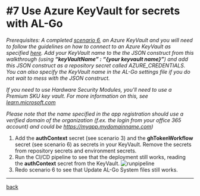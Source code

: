 # #7 Use Azure KeyVault for secrets with AL-Go
*Prerequisites: A completed [scenario 6](UpdateAlGoSystemFiles.md), an Azure KeyVault and you will need to follow the guidelines on how to connect to an Azure KeyVault as specified [here](https://go.microsoft.com/fwlink/?linkid=2217417&clcid=0x409). Add your KeyVault name to the the JSON construct from this walkthrough (using **“keyVaultName” : “{your keyvault name}”**) and add this JSON construct as a repository secret called AZURE_CREDENTIALS. You can also specify the KeyVault name in the AL-Go settings file if you do not wait to mess with the JSON construct.*

*If you need to use Hardware Security Modules, you'll need to use a Premium SKU key vault. For more information on this, see [learn.microsoft.com](https://learn.microsoft.com/en-us/azure/key-vault/keys/about-keys)*

*Please note that the name specified in the app registration should use a verified domain of the organization (f.ex. the login from your office 365 account) and could be https://myapp.mydomainname.com)*

1. Add the **authContext** secret (see scenario 3) and the **ghTokenWorkflow** secret (see scenario 6) as secrets in your KeyVault. Remove the secrets from repository secrets and environment secrets.
1. Run the CI/CD pipeline to see that the deployment still works, reading the **authContext** secret from the KeyVault.
![runpipeline](images/7a.png)
1. Redo scenario 6 to see that Update AL-Go System files still works.

---
[back](../README.md)
